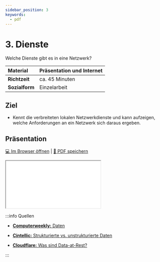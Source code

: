 ```yaml
---
sidebar_position: 3
keywords:
  - pdf
---
```


# 3. Dienste

Welche Dienste gibt es in eine Netzwerk?

| **Material**   | Präsentation und Internet                     |
| :------------- | :-------------------------------------------- |
| **Richtzeit**  | ca. 45 Minuten                                |
| **Sozialform** | Einzelarbeit                                  |

## Ziel

* Kennt die verbreiteten lokalen Netzwerkdienste und kann aufzeigen, welche Anforderungen an ein Netzwerk sich daraus ergeben.

## Präsentation

[:computer: Im Browser öffnen](pathname:///slides/10_grundlagen/03_dienste) | [:floppy_disk: PDF speichern](pathname:///slides/10_grundlagen/03_dienste)

<iframe src="/bbzbl-modul-117/slides/10_grundlagen/03_dienste"></iframe>

:::info Quellen

- [**Computerweekly:** Daten](https://www.computerweekly.com/de/definition/Daten)

- [**Cintellic:** Strukturierte vs. unstrukturierte Daten](https://www.cintellic.com/wiki/strukturierte-vs-unstrukturierte-daten/)

- [**Cloudflare:** Was sind Data-at-Rest?](https://www.cloudflare.com/de-de/learning/security/glossary/data-at-rest/#:~:text=Data%2Dat%2DRest%20steht%20im,von%20einem%20Softwareprogramm%20verwendet%20werden)

:::
